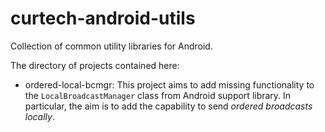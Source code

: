 curtech-android-utils
=====================

Collection of common utility libraries for Android.

The directory of projects contained here:

-  ordered-local-bcmgr: This project aims to add missing functionality to the `LocalBroadcastManager` class from Android support library. In particular, the aim is to add the capability to send *ordered broadcasts locally*.